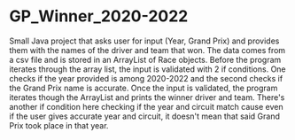 # GP_Winner_2020-2022

Small Java project that asks user for input (Year, Grand Prix) and provides them with the names of the driver and team that won. 
The data comes from a csv file and is stored in an ArrayList of Race objects.
Before the program iterates through the array list, the input is validated with 2 if conditions. One checks if the year provided is among 2020-2022 and the second checks if the Grand Prix
name is accurate.
Once the input is validated, the program iterates though the ArrayList and prints the winner driver and team.
There's another if condition here checking if the year and circuit match cause even if the user gives accurate year and circuit, it doesn't mean that said Grand Prix took place in that year.
